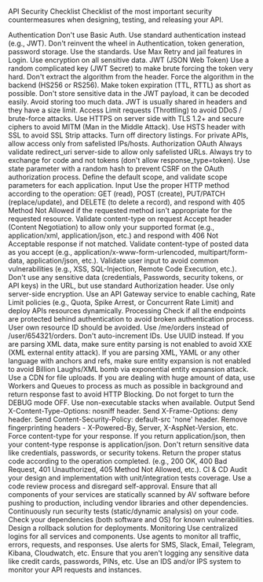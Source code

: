 API Security Checklist
Checklist of the most important security countermeasures when designing, testing, and releasing your API.

Authentication
 Don't use Basic Auth. Use standard authentication instead (e.g., JWT).
 Don't reinvent the wheel in Authentication, token generation, password storage. Use the standards.
 Use Max Retry and jail features in Login.
 Use encryption on all sensitive data.
JWT (JSON Web Token)
 Use a random complicated key (JWT Secret) to make brute forcing the token very hard.
 Don't extract the algorithm from the header. Force the algorithm in the backend (HS256 or RS256).
 Make token expiration (TTL, RTTL) as short as possible.
 Don't store sensitive data in the JWT payload, it can be decoded easily.
 Avoid storing too much data. JWT is usually shared in headers and they have a size limit.
Access
 Limit requests (Throttling) to avoid DDoS / brute-force attacks.
 Use HTTPS on server side with TLS 1.2+ and secure ciphers to avoid MITM (Man in the Middle Attack).
 Use HSTS header with SSL to avoid SSL Strip attacks.
 Turn off directory listings.
 For private APIs, allow access only from safelisted IPs/hosts.
Authorization
OAuth
 Always validate redirect_uri server-side to allow only safelisted URLs.
 Always try to exchange for code and not tokens (don't allow response_type=token).
 Use state parameter with a random hash to prevent CSRF on the OAuth authorization process.
 Define the default scope, and validate scope parameters for each application.
Input
 Use the proper HTTP method according to the operation: GET (read), POST (create), PUT/PATCH (replace/update), and DELETE (to delete a record), and respond with 405 Method Not Allowed if the requested method isn't appropriate for the requested resource.
 Validate content-type on request Accept header (Content Negotiation) to allow only your supported format (e.g., application/xml, application/json, etc.) and respond with 406 Not Acceptable response if not matched.
 Validate content-type of posted data as you accept (e.g., application/x-www-form-urlencoded, multipart/form-data, application/json, etc.).
 Validate user input to avoid common vulnerabilities (e.g., XSS, SQL-Injection, Remote Code Execution, etc.).
 Don't use any sensitive data (credentials, Passwords, security tokens, or API keys) in the URL, but use standard Authorization header.
 Use only server-side encryption.
 Use an API Gateway service to enable caching, Rate Limit policies (e.g., Quota, Spike Arrest, or Concurrent Rate Limit) and deploy APIs resources dynamically.
Processing
 Check if all the endpoints are protected behind authentication to avoid broken authentication process.
 User own resource ID should be avoided. Use /me/orders instead of /user/654321/orders.
 Don't auto-increment IDs. Use UUID instead.
 If you are parsing XML data, make sure entity parsing is not enabled to avoid XXE (XML external entity attack).
 If you are parsing XML, YAML or any other language with anchors and refs, make sure entity expansion is not enabled to avoid Billion Laughs/XML bomb via exponential entity expansion attack.
 Use a CDN for file uploads.
 If you are dealing with huge amount of data, use Workers and Queues to process as much as possible in background and return response fast to avoid HTTP Blocking.
 Do not forget to turn the DEBUG mode OFF.
 Use non-executable stacks when available.
Output
 Send X-Content-Type-Options: nosniff header.
 Send X-Frame-Options: deny header.
 Send Content-Security-Policy: default-src 'none' header.
 Remove fingerprinting headers - X-Powered-By, Server, X-AspNet-Version, etc.
 Force content-type for your response. If you return application/json, then your content-type response is application/json.
 Don't return sensitive data like credentials, passwords, or security tokens.
 Return the proper status code according to the operation completed. (e.g., 200 OK, 400 Bad Request, 401 Unauthorized, 405 Method Not Allowed, etc.).
CI & CD
 Audit your design and implementation with unit/integration tests coverage.
 Use a code review process and disregard self-approval.
 Ensure that all components of your services are statically scanned by AV software before pushing to production, including vendor libraries and other dependencies.
 Continuously run security tests (static/dynamic analysis) on your code.
 Check your dependencies (both software and OS) for known vulnerabilities.
 Design a rollback solution for deployments.
Monitoring
 Use centralized logins for all services and components.
 Use agents to monitor all traffic, errors, requests, and responses.
 Use alerts for SMS, Slack, Email, Telegram, Kibana, Cloudwatch, etc.
 Ensure that you aren't logging any sensitive data like credit cards, passwords, PINs, etc.
 Use an IDS and/or IPS system to monitor your API requests and instances.
